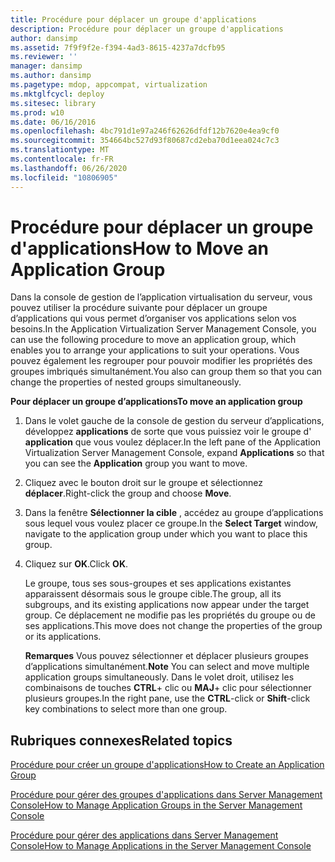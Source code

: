 ```yaml
---
title: Procédure pour déplacer un groupe d'applications
description: Procédure pour déplacer un groupe d'applications
author: dansimp
ms.assetid: 7f9f9f2e-f394-4ad3-8615-4237a7dcfb95
ms.reviewer: ''
manager: dansimp
ms.author: dansimp
ms.pagetype: mdop, appcompat, virtualization
ms.mktglfcycl: deploy
ms.sitesec: library
ms.prod: w10
ms.date: 06/16/2016
ms.openlocfilehash: 4bc791d1e97a246f62626dfdf12b7620e4ea9cf0
ms.sourcegitcommit: 354664bc527d93f80687cd2eba70d1eea024c7c3
ms.translationtype: MT
ms.contentlocale: fr-FR
ms.lasthandoff: 06/26/2020
ms.locfileid: "10806905"
---
```

# <span data-ttu-id="0489a-103">Procédure pour déplacer un groupe d'applications</span><span class="sxs-lookup"><span data-stu-id="0489a-103">How to Move an Application Group</span></span>


<span data-ttu-id="0489a-104">Dans la console de gestion de l’application virtualisation du serveur, vous pouvez utiliser la procédure suivante pour déplacer un groupe d’applications qui vous permet d’organiser vos applications selon vos besoins.</span><span class="sxs-lookup"><span data-stu-id="0489a-104">In the Application Virtualization Server Management Console, you can use the following procedure to move an application group, which enables you to arrange your applications to suit your operations.</span></span> <span data-ttu-id="0489a-105">Vous pouvez également les regrouper pour pouvoir modifier les propriétés des groupes imbriqués simultanément.</span><span class="sxs-lookup"><span data-stu-id="0489a-105">You also can group them so that you can change the properties of nested groups simultaneously.</span></span>

**<span data-ttu-id="0489a-106">Pour déplacer un groupe d’applications</span><span class="sxs-lookup"><span data-stu-id="0489a-106">To move an application group</span></span>**

1.  <span data-ttu-id="0489a-107">Dans le volet gauche de la console de gestion du serveur d’applications, développez **applications** de sorte que vous puissiez voir le groupe d' **application** que vous voulez déplacer.</span><span class="sxs-lookup"><span data-stu-id="0489a-107">In the left pane of the Application Virtualization Server Management Console, expand **Applications** so that you can see the **Application** group you want to move.</span></span>

2.  <span data-ttu-id="0489a-108">Cliquez avec le bouton droit sur le groupe et sélectionnez **déplacer**.</span><span class="sxs-lookup"><span data-stu-id="0489a-108">Right-click the group and choose **Move**.</span></span>

3.  <span data-ttu-id="0489a-109">Dans la fenêtre **Sélectionner la cible** , accédez au groupe d’applications sous lequel vous voulez placer ce groupe.</span><span class="sxs-lookup"><span data-stu-id="0489a-109">In the **Select Target** window, navigate to the application group under which you want to place this group.</span></span>

4.  <span data-ttu-id="0489a-110">Cliquez sur **OK**.</span><span class="sxs-lookup"><span data-stu-id="0489a-110">Click **OK**.</span></span>

    <span data-ttu-id="0489a-111">Le groupe, tous ses sous-groupes et ses applications existantes apparaissent désormais sous le groupe cible.</span><span class="sxs-lookup"><span data-stu-id="0489a-111">The group, all its subgroups, and its existing applications now appear under the target group.</span></span> <span data-ttu-id="0489a-112">Ce déplacement ne modifie pas les propriétés du groupe ou de ses applications.</span><span class="sxs-lookup"><span data-stu-id="0489a-112">This move does not change the properties of the group or its applications.</span></span>

    <span data-ttu-id="0489a-113">**Remarques**  Vous pouvez sélectionner et déplacer plusieurs groupes d’applications simultanément.</span><span class="sxs-lookup"><span data-stu-id="0489a-113">**Note** You can select and move multiple application groups simultaneously.</span></span> <span data-ttu-id="0489a-114">Dans le volet droit, utilisez les combinaisons de touches **CTRL**+ clic ou **MAJ**+ clic pour sélectionner plusieurs groupes.</span><span class="sxs-lookup"><span data-stu-id="0489a-114">In the right pane, use the **CTRL**-click or **Shift**-click key combinations to select more than one group.</span></span>

     

## <span data-ttu-id="0489a-115">Rubriques connexes</span><span class="sxs-lookup"><span data-stu-id="0489a-115">Related topics</span></span>


[<span data-ttu-id="0489a-116">Procédure pour créer un groupe d'applications</span><span class="sxs-lookup"><span data-stu-id="0489a-116">How to Create an Application Group</span></span>](how-to-create-an-application-group.md)

[<span data-ttu-id="0489a-117">Procédure pour gérer des groupes d'applications dans Server Management Console</span><span class="sxs-lookup"><span data-stu-id="0489a-117">How to Manage Application Groups in the Server Management Console</span></span>](how-to-manage-application-groups-in-the-server-management-console.md)

[<span data-ttu-id="0489a-118">Procédure pour gérer des applications dans Server Management Console</span><span class="sxs-lookup"><span data-stu-id="0489a-118">How to Manage Applications in the Server Management Console</span></span>](how-to-manage-applications-in-the-server-management-console.md)

 

 





